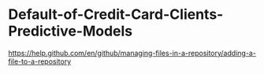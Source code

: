 # Default-of-Credit-Card-Clients-Predictive-Models

https://help.github.com/en/github/managing-files-in-a-repository/adding-a-file-to-a-repository
